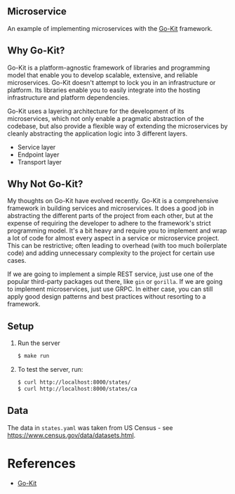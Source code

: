 ## Microservice

An example of implementing microservices with the [Go-Kit](https://gokit.io/) framework.

## Why Go-Kit?

Go-Kit is a platform-agnostic framework of libraries and programming model that enable you to develop scalable, extensive, and reliable microservices. Go-Kit doesn't attempt to lock you in an infrastructure or platform. Its libraries enable you to easily integrate into the hosting infrastructure and platform dependencies.

Go-Kit uses a layering architecture for the development of its microservices, which not only enable a pragmatic abstraction of the codebase, but also provide a flexible way of extending the microservices by cleanly abstracting the application logic into 3 different layers.

* Service layer
* Endpoint layer
* Transport layer

## Why Not Go-Kit?

My thoughts on Go-Kit have evolved recently. Go-Kit is a comprehensive framework in building services and microservices. It does a good job in abstracting the different parts of the project from each other, but at the expense of requiring the developer to adhere to the framework's strict programming model. It's a bit heavy and require you to implement and wrap a lot of code for almost every aspect in a service or microservice project. This can be restrictive; often leading to overhead (with too much boilerplate code) and adding unnecessary complexity to the project for certain use cases.

If we are going to implement a simple REST service, just use one of the popular third-party packages out there, like `gin` or `gorilla`. If we are going to implement microservices, just use GRPC. In either case, you can still apply good design patterns and best practices without resorting to a framework.

## Setup

1. Run the server

   ```bash
   $ make run
   ```

1. To test the server, run:

   ```bash
   $ curl http://localhost:8000/states/
   $ curl http://localhost:8000/states/ca
   ```

## Data

The data in `states.yaml` was taken from US Census - see <https://www.census.gov/data/datasets.html>.

# References

* [Go-Kit](https://gokit.io/)
